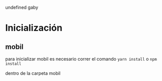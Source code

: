undefined gaby
# Inicialización
## mobil
para inicializar mobil es necesario correr el comando
`yarn install` 
o 
`npm install`

dentro de la carpeta mobil
